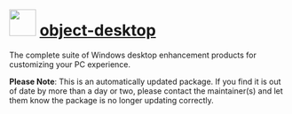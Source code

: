 ﻿# <img src="https://rawcdn.githack.com/virtualex-itv/chocolatey-packages/720b6025044a58df35e2c7da5b51ea3a4016e975/icons/object-desktop.png" width="48" height="48"/> [object-desktop](https://community.chocolatey.org/packages/object-desktop)

The complete suite of Windows desktop enhancement products for customizing your PC experience.

**Please Note**: This is an automatically updated package. If you find it is out of date by more than a day or two, please contact the maintainer(s) and let them know the package is no longer updating correctly.
